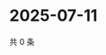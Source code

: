 # 2025-07-11

共 0 条

<!-- BEGIN ZHIHUVIDEO -->
<!-- 最后更新时间 Fri Jul 11 2025 06:11:22 GMT+0800 (China Standard Time) -->

<!-- END ZHIHUVIDEO -->
